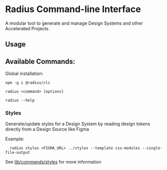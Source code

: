 # Radius Command-line Interface

A modular tool to generate and manage Design Systems and other Accelerated Projects.

## Usage

## Available Commands:

Global installation:

```
npm -g i @radius/cli

radius <command> [options]

radius --help
```

### Styles

Generate/update styles for a Design System by reading design tokens directly from a Design Source like Figma

Example:

```
  radius styles <FIGMA_URL> ../styles --template css-modules --single-file-output
```

See [lib/commands/styles](lib/commands/styles) for more information
